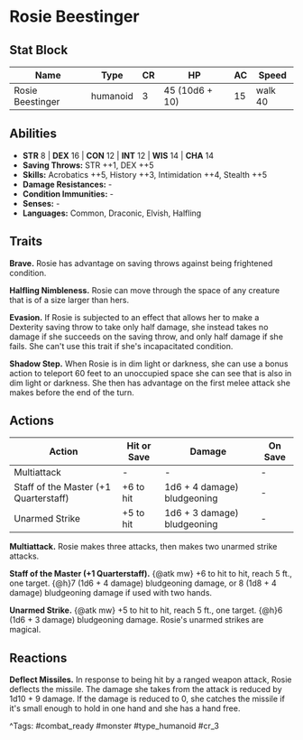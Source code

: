 # Rosie Beestinger

## Stat Block

| Name | Type | CR | HP | AC | Speed |
|------|------|----|----|----|-------|
| Rosie Beestinger | humanoid | 3 | 45 (10d6 + 10) | 15 | walk 40 |

## Abilities

- **STR** 8 | **DEX** 16 | **CON** 12 | **INT** 12 | **WIS** 14 | **CHA** 14
- **Saving Throws:** STR ++1, DEX ++5  
- **Skills:** Acrobatics ++5, History ++3, Intimidation ++4, Stealth ++5  
- **Damage Resistances:** -  
- **Condition Immunities:** -  
- **Senses:** -  
- **Languages:** Common, Draconic, Elvish, Halfling

## Traits

**Brave.** Rosie has advantage on saving throws against being frightened condition.

**Halfling Nimbleness.** Rosie can move through the space of any creature that is of a size larger than hers.

**Evasion.** If Rosie is subjected to an effect that allows her to make a Dexterity saving throw to take only half damage, she instead takes no damage if she succeeds on the saving throw, and only half damage if she fails. She can't use this trait if she's incapacitated condition.

**Shadow Step.** When Rosie is in dim light or darkness, she can use a bonus action to teleport 60 feet to an unoccupied space she can see that is also in dim light or darkness. She then has advantage on the first melee attack she makes before the end of the turn.


## Actions

| Action | Hit or Save | Damage | On Save |
|--------|--------------|--------|----------|
| Multiattack | - | - | - |
| Staff of the Master (+1 Quarterstaff) | +6 to hit | 1d6 + 4 damage) bludgeoning | - |
| Unarmed Strike | +5 to hit | 1d6 + 3 damage) bludgeoning | - |

**Multiattack.** Rosie makes three attacks, then makes two unarmed strike attacks.

**Staff of the Master (+1 Quarterstaff).** {@atk mw} +6 to hit to hit, reach 5 ft., one target. {@h}7 (1d6 + 4 damage) bludgeoning damage, or 8 (1d8 + 4 damage) bludgeoning damage if used with two hands.

**Unarmed Strike.** {@atk mw} +5 to hit to hit, reach 5 ft., one target. {@h}6 (1d6 + 3 damage) bludgeoning damage. Rosie's unarmed strikes are magical.

## Reactions

**Deflect Missiles.** In response to being hit by a ranged weapon attack, Rosie deflects the missile. The damage she takes from the attack is reduced by 1d10 + 9 damage. If the damage is reduced to 0, she catches the missile if it's small enough to hold in one hand and she has a hand free.



^Tags: #combat_ready #monster #type_humanoid #cr_3